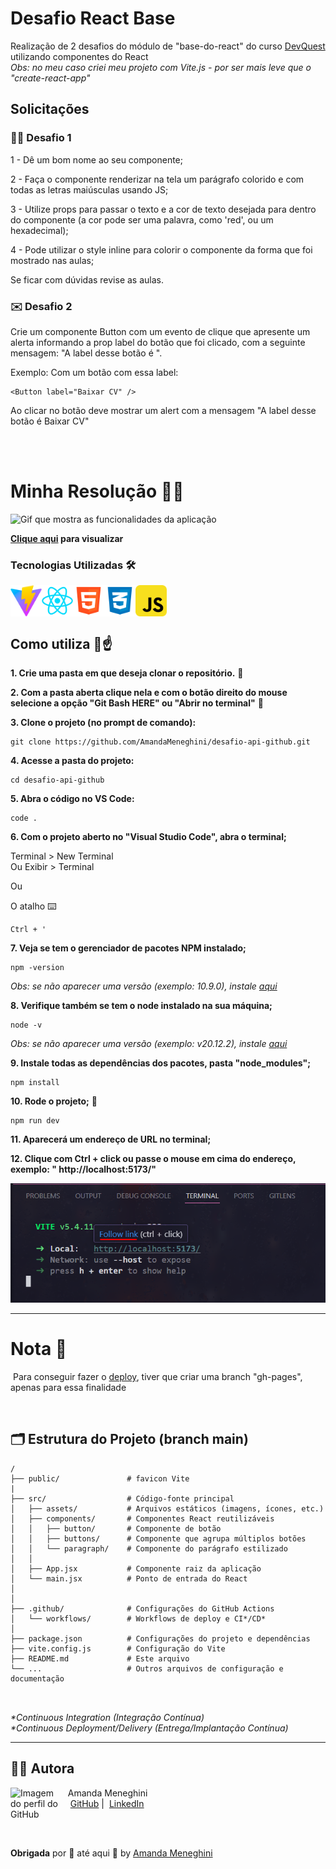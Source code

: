 
# Desafio React Base
Realização de 2 desafios do módulo de "base-do-react" do curso [DevQuest](https://devemdobro.com/) utilizando componentes do React <br>
_Obs: no meu caso criei meu projeto com Vite.js - por ser mais leve que o "create-react-app"_

## Solicitações

### 🧑‍🎨 Desafio 1 

1 - Dê um bom nome ao seu componente;

2 - Faça o componente renderizar na tela um parágrafo colorido
e com todas as letras maiúsculas usando JS;

3 - Utilize props para passar o texto e a cor de texto desejada
para dentro do componente (a cor pode ser uma palavra, como
'red', ou um hexadecimal);

4 - Pode utilizar o style inline para colorir o componente da forma
que foi mostrado nas aulas;

Se ficar com dúvidas revise as aulas.

### ✉️ Desafio 2

Crie um componente Button com um evento de clique que
apresente um alerta informando a prop label do botão que
foi clicado, com a seguinte mensagem: "A label desse botão é
<insira a label aqui via JS>".

Exemplo:
Com um botão com essa label:

```
<Button label="Baixar CV" />
```
Ao clicar no botão deve mostrar um alert com a mensagem
"A label desse botão é Baixar CV"

<br>
<br>

# Minha Resolução 👩‍💻

<img src="./src/assets/readme/gif/demonstration.gif" alt="Gif que mostra as funcionalidades da aplicação">

**[Clique aqui](https://amandameneghini.github.io/base-do-react/) para visualizar**

### Tecnologias Utilizadas 🛠

<div style="display: flex">
    <img src="./src/assets/readme/images/logos/vitejs-logo.png" style="width: 50px" alt="logo Vite">
    <img src="./src/assets/readme/images/logos/react-icon.png" style="width: 50px" alt="logo React">
    <img src="./src/assets/readme/images/logos/html-logo.png" style="width: 50px" alt="logo HTML">
    <img src="./src/assets/readme/images/logos/css-logo.png" style="width: 50px" alt="logo CSS">
    <img src="./src/assets/readme/images/logos/javascript-logo.png" style="width: 50px" alt="logo JavaScript">
</div>
 

## Como utiliza 🥸☝️

**1. Crie uma pasta em que deseja clonar o repositório.** 📁

**2. Com a pasta aberta clique nela e com o botão direito do mouse selecione a opção "Git Bash HERE" ou "Abrir no terminal"** 📂

**3. Clone o projeto (no prompt de comando):** 

```
git clone https://github.com/AmandaMeneghini/desafio-api-github.git
```

**4. Acesse a pasta do projeto:** 

```
cd desafio-api-github
```

**5. Abra o código no VS Code:**

```
code .
```

**6. Com o projeto aberto no "Visual Studio Code", abra o terminal;**

Terminal > New Terminal <br> Ou
Exibir > Terminal 

Ou 

O atalho ⌨️

```
Ctrl + '
```

**7. Veja se tem o gerenciador de pacotes NPM instalado;**

```
npm -version
```
_Obs: se não aparecer uma versão (exemplo: 10.9.0), instale [aqui](https://nodejs.org/pt)_



**8. Verifique também se tem o node instalado na sua máquina;**

```
node -v
```
_Obs: se não aparecer uma versão (exemplo: v20.12.2), instale [aqui](https://nodejs.org/pt)_

**9. Instale todas as dependências dos pacotes, pasta "node_modules";** 
 ```
 npm install
 ```
**10. Rode o projeto;** 🚀
```
npm run dev 
```

**11. Aparecerá um endereço de URL no terminal;**

**12. Clique com **Ctrl + click** ou passe o mouse em cima do endereço, exemplo: " http://localhost:5173/"**

<img src="./src/assets/readme/images/tutorial-follow-link.png">

<hr>

# Nota 📝

&nbsp;Para conseguir fazer o [deploy](https://amandameneghini.github.io/base-do-react/), tiver que criar uma branch "gh-pages", apenas para essa finalidade</p>

 <br>

## 🗂 Estrutura do Projeto (branch main)
```
/
├── public/               # favicon Vite
|
├── src/                  # Código-fonte principal
│   ├── assets/           # Arquivos estáticos (imagens, ícones, etc.)
│   ├── components/       # Componentes React reutilizáveis
│   │   ├── button/       # Componente de botão
│   │   ├── buttons/      # Componente que agrupa múltiplos botões
│   │   └── paragraph/    # Componente do parágrafo estilizado
│   │    
│   ├── App.jsx           # Componente raiz da aplicação
│   └── main.jsx          # Ponto de entrada do React
│
│
├── .github/              # Configurações do GitHub Actions
│   └── workflows/        # Workflows de deploy e CI*/CD*
│
├── package.json          # Configurações do projeto e dependências
├── vite.config.js        # Configuração do Vite
├── README.md             # Este arquivo
└── ...                   # Outros arquivos de configuração e documentação

    
```
_*Continuous Integration (Integração Contínua)_ <br>
_*Continuous Deployment/Delivery (Entrega/Implantação Contínua)_

<hr>

## 👨‍💻 Autora

<p>
    <img 
      align=left 
      margin=10 
      width=80
      src="https://avatars.githubusercontent.com/u/126250269?s=400&u=a41f78350f40507f1e429eb13b63e19c4ffe6e09&v=4"
        alt="Imagem do perfil do GitHub"
    />
    <p>&nbsp&nbsp&nbspAmanda Meneghini<br>
    &nbsp&nbsp&nbsp
    <a href="https://github.com/AmandaMeneghini" target="_blank">GitHub</a>&nbsp;|&nbsp;
    <a href="https://www.linkedin.com/in/amanda-meneghini/" target="_blank">LinkedIn</a>
    &nbsp;&nbsp;
    </p>
<br><br>



 **Obrigada** por 👀 até aqui 💛 by [Amanda Meneghini](https://github.com/AmandaMeneghini)
